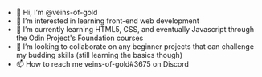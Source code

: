 - 👋 Hi, I’m @veins-of-gold
- 👀 I’m interested in learning front-end web development 
- 🌱 I’m currently learning HTML5, CSS, and eventually Javascript through the Odin Project's Foundation courses
- 💞️ I’m looking to collaborate on any beginner projects that can challenge my budding skills (still learning the basics though)
- 📫 How to reach me veins-of-gold#3675 on Discord

<!---
veins-of-gold/veins-of-gold is a ✨ special ✨ repository because its `README.md` (this file) appears on your GitHub profile.
You can click the Preview link to take a look at your changes.
--->
